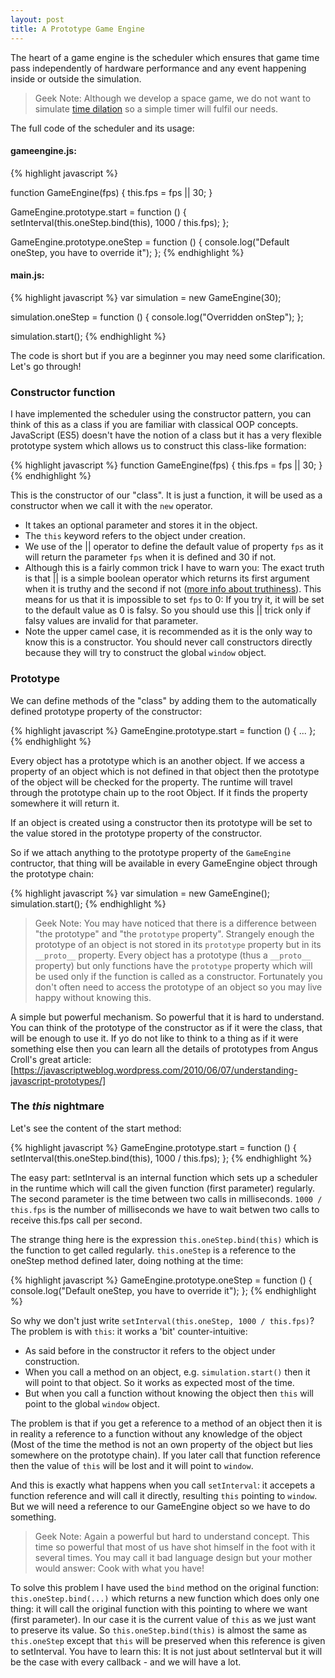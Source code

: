 ```yaml
---
layout: post
title: A Prototype Game Engine
---
```


The heart of a game engine is the scheduler which ensures that game time pass independently of hardware performance and any event happening inside or outside the simulation. 

> Geek Note: Although we develop a space  game, we do not want to simulate [time dilation](http://en.wikipedia.org/wiki/Time_dilation) so a simple timer will fulfil our needs.

The full code of the scheduler and its usage:

#### gameengine.js: ####

{% highlight javascript %}

function GameEngine(fps) {
    this.fps = fps || 30;
}

GameEngine.prototype.start = function () {
    setInterval(this.oneStep.bind(this),
        1000 / this.fps);
};

GameEngine.prototype.oneStep = function () {
    console.log("Default oneStep, you have to override it");
};
{% endhighlight %}
 
#### main.js: ####
{% highlight javascript %}
var simulation = new GameEngine(30);

simulation.oneStep = function () {
    console.log("Overridden onStep");
};

simulation.start();
{% endhighlight %}

The code is short but if you are a beginner you may need some clarification. Let's go through!

### Constructor function ###

I have implemented the scheduler using the constructor pattern, you can think of this as a class if you are familiar with classical OOP concepts. JavaScript (ES5) doesn't have the notion of a class but it has a very flexible prototype system which allows us to construct this class-like formation:

{% highlight javascript %}
function GameEngine(fps) {
    this.fps = fps || 30;
}
{% endhighlight %}

This is the constructor of our "class". It is just a function, it will be used as a constructor when we call it with the `new` operator.

- It takes an optional parameter and stores it in the object.
- The `this` keyword refers to the object under creation.
- We use of the || operator to define the default value of property `fps` as it will return the parameter `fps` when it is defined and 30 if not.
- Although this is a fairly common trick I have to warn you: The exact truth is that || is a simple boolean operator which returns its first argument when it is truthy and the second if not ([more info about truthiness](https://developer.mozilla.org/en-US/docs/Glossary/Truthy)). This means for us that it is impossible to set `fps` to 0: If you try it, it will be set to the default value as 0 is falsy. So you should use this || trick only if falsy values are invalid for that parameter.
- Note the upper camel case, it is recommended as it is the only way to know this is a constructor. You should never call constructors directly because they will try to construct the global `window` object.

### Prototype ###

We can define methods of the "class" by adding them to the automatically defined prototype property of the constructor:

{% highlight javascript %}
GameEngine.prototype.start = function () {
    ...
};
{% endhighlight %}

Every object has a prototype which is an another object. If we access a property of an object which is not defined in that object then the prototype of the object will be checked for the property. The runtime will travel through the prototype chain up to the root Object. If it finds the property somewhere it will return it.

If an object is created using a constructor then its prototype will be set to the value stored in the prototype property of the constructor. 

So if we attach anything to the prototype property of the `GameEngine` contructor, that thing will be available in every GameEngine object through the prototype chain:

{% highlight javascript %}
var simulation = new GameEngine();
simulation.start();
{% endhighlight %}

> Geek Note: You may have noticed that there is a difference between "the prototype" and "the `prototype` property". Strangely enough the prototype of an object is not stored in its `prototype` property but in its `__proto__` property. Every object has a prototype (thus a `__proto__` property) but only functions have the `prototype` property which will be used only if the function is called as a constructor. Fortunately you don't often need to access the prototype of an object so you may live happy without knowing this.

A simple but powerful mechanism. So powerful that it is hard to understand. You can think of the prototype of the constructor as if it were the class, that will be enough to use it. If yo do not like to think to a thing as if it were something else then you can learn all the details of prototypes from Angus Croll's great article: [https://javascriptweblog.wordpress.com/2010/06/07/understanding-javascript-prototypes/]

### The *this* nightmare

Let's see the content of the start method:

{% highlight javascript %}
GameEngine.prototype.start = function () {
    setInterval(this.oneStep.bind(this),
        1000 / this.fps);
};
{% endhighlight %}

The easy part: setInterval is an internal function which sets up a scheduler in the runtime which will call the given function (first parameter) regularly. The second parameter is the time between two calls in milliseconds. `1000 / this.fps` is the number of milliseconds we have to wait betwen two calls to receive this.fps call per second.

The strange thing here is the expression `this.oneStep.bind(this)` which is the function to get called regularly. `this.oneStep` is a reference to the oneStep method defined later, doing nothing at the time: 

{% highlight javascript %}
GameEngine.prototype.oneStep = function () {
    console.log("Default oneStep, you have to override it");
};
{% endhighlight %}

So why we don't just write `setInterval(this.oneStep, 1000 / this.fps)`? The problem is with `this`: it works a 'bit' counter-intuitive:
- As said before in the constructor it refers to the object under construction. 
- When you call a method on an object, e.g. `simulation.start()` then it will point to that object. So it works as expected most of the time.
- But when you call a function without knowing the object then `this` will point to the global `window` object.

The problem is that if you get a reference to a method of an object then it is in reality a reference to a function without any knowledge of the object (Most of the time the method is not an own property of the object but lies somewhere on the prototype chain). If you later call that function reference then the value of `this` will be lost and it will point to `window`.

And this is exactly what happens when you call `setInterval`: it accepets a function reference and will call it directly, resulting `this` pointing to `window`. But we will need a reference to our GameEngine object so we have to do something.

> Geek Note: Again a powerful but hard to understand concept. This time so powerful that most of us have shot himself in the foot with it several times. You may call it bad language design but your mother would answer: Cook with what you have!

To solve this problem I have used the `bind` method on the original function: `this.oneStep.bind(...)` which returns a new function which does only one thing: it will call the original function with this pointing to where we want (first parameter). In our case it is the current value of `this` as we just want to preserve its value. So `this.oneStep.bind(this)` is almost the same as `this.oneStep` except that `this` will be preserved when this reference is given to setInterval. You have to learn this: It is not just about setInterval but it will be the case with every callback - and we will have a lot.
